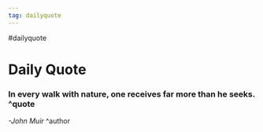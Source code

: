 ```yaml
---
tag: dailyquote
---
```


#dailyquote

# Daily Quote

### In every walk with nature, one receives far more than he seeks. ^quote
*-John Muir* ^author
